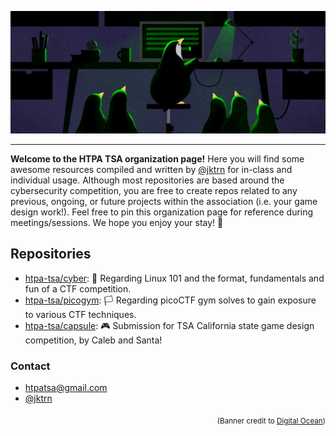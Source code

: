 <p align="center">
  <img src="/profile/banner.png">
</p>


***
**Welcome to the HTPA TSA organization page!** Here you will find some awesome resources compiled and written by [@jktrn](https://github.com/jktrn) for in-class and individual usage. Although most repositories are based around the cybersecurity competition, you are free to create repos related to any previous, ongoing, or future projects within the association (i.e. your game design work!). Feel free to pin this organization page for reference during meetings/sessions. We hope you enjoy your stay! 💙

## Repositories
- [htpa-tsa/cyber](https://github.com/htpa-tsa/cyber): 📘 Regarding Linux 101 and the format, fundamentals and fun of a CTF competition.
- [htpa-tsa/picogym](https://github.com/htpa-tsa/picogym): 🏳 Regarding picoCTF gym solves to gain exposure to various CTF techniques.
- [htpa-tsa/capsule](https://github.com/htpa-tsa/capsule): 🎮 Submission for TSA California state game design competition, by Caleb and Santa!

### Contact
- htpatsa@gmail.com
- [@jktrn](https://github.com/jktrn)

<p align="right"><sub>(Banner credit to <a href="http://do.co/tuxwithfriends">Digital Ocean</a>)</sub></p>

